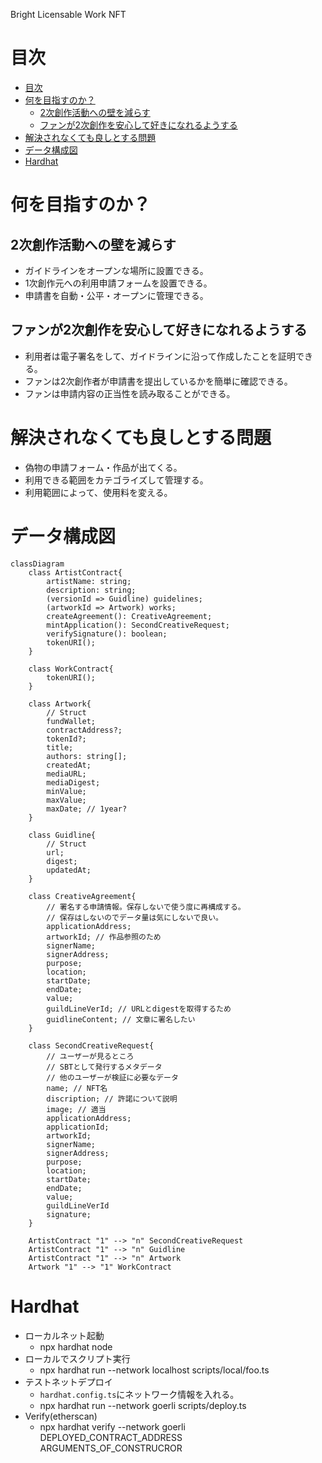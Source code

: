 Bright Licensable Work NFT

# 目次
- [目次](#目次)
- [何を目指すのか？](#何を目指すのか)
  - [2次創作活動への壁を減らす](#2次創作活動への壁を減らす)
  - [ファンが2次創作を安心して好きになれるようする](#ファンが2次創作を安心して好きになれるようする)
- [解決されなくても良しとする問題](#解決されなくても良しとする問題)
- [データ構成図](#データ構成図)
- [Hardhat](#hardhat)

# 何を目指すのか？
## 2次創作活動への壁を減らす
- ガイドラインをオープンな場所に設置できる。
- 1次創作元への利用申請フォームを設置できる。
- 申請書を自動・公平・オープンに管理できる。
## ファンが2次創作を安心して好きになれるようする
- 利用者は電子署名をして、ガイドラインに沿って作成したことを証明できる。
- ファンは2次創作者が申請書を提出しているかを簡単に確認できる。
- ファンは申請内容の正当性を読み取ることができる。

# 解決されなくても良しとする問題
- 偽物の申請フォーム・作品が出てくる。
- 利用できる範囲をカテゴライズして管理する。
- 利用範囲によって、使用料を変える。


# データ構成図
```mermaid
classDiagram
    class ArtistContract{
        artistName: string;
        description: string;
        (versionId => Guidline) guidelines;
        (artworkId => Artwork) works;
        createAgreement(): CreativeAgreement;
        mintApplication(): SecondCreativeRequest;
        verifySignature(): boolean;
        tokenURI();
    }

    class WorkContract{
        tokenURI();
    }

    class Artwork{
        // Struct
        fundWallet;
        contractAddress?;
        tokenId?;
        title;
        authors: string[];
        createdAt;
        mediaURL;
        mediaDigest;
        minValue;
        maxValue;
        maxDate; // 1year?
    }

    class Guidline{
        // Struct
        url;
        digest;
        updatedAt;
    }

    class CreativeAgreement{
        // 署名する申請情報。保存しないで使う度に再構成する。
        // 保存はしないのでデータ量は気にしないで良い。
        applicationAddress;
        artworkId; // 作品参照のため
        signerName;
        signerAddress;
        purpose;
        location;
        startDate;
        endDate;
        value;
        guildLineVerId; // URLとdigestを取得するため
        guidlineContent; // 文章に署名したい 
    }

    class SecondCreativeRequest{
        // ユーザーが見るところ
        // SBTとして発行するメタデータ
        // 他のユーザーが検証に必要なデータ
        name; // NFT名
        discription; // 許諾について説明
        image; // 適当
        applicationAddress;
        applicationId;
        artworkId;
        signerName;
        signerAddress;
        purpose;
        location;
        startDate;
        endDate;
        value;
        guildLineVerId
        signature;
    }

    ArtistContract "1" --> "n" SecondCreativeRequest
    ArtistContract "1" --> "n" Guidline
    ArtistContract "1" --> "n" Artwork
    Artwork "1" --> "1" WorkContract
```

# Hardhat
- ローカルネット起動
    - npx hardhat node
- ローカルでスクリプト実行
    -  npx hardhat run --network localhost scripts/local/foo.ts
- テストネットデプロイ
  - `hardhat.config.ts`にネットワーク情報を入れる。
  - npx hardhat run --network goerli scripts/deploy.ts
- Verify(etherscan)
  - npx hardhat verify --network goerli DEPLOYED_CONTRACT_ADDRESS ARGUMENTS_OF_CONSTRUCROR